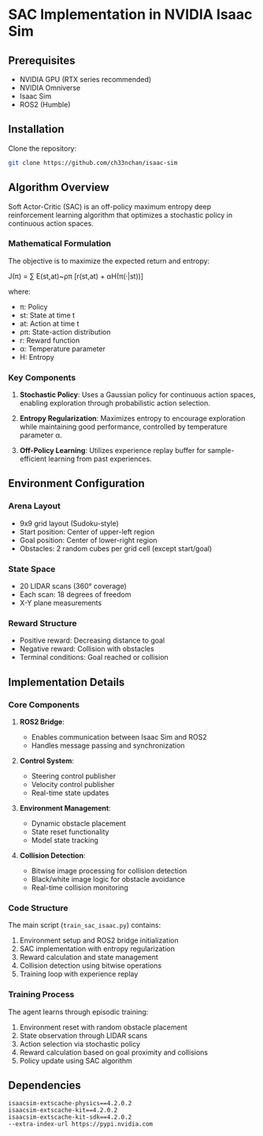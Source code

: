 
# SAC Implementation in NVIDIA Isaac Sim

## Prerequisites
- NVIDIA GPU (RTX series recommended)
- NVIDIA Omniverse
- Isaac Sim
- ROS2 (Humble)

## Installation
Clone the repository:
```bash
git clone https://github.com/ch33nchan/isaac-sim
```

## Algorithm Overview
Soft Actor-Critic (SAC) is an off-policy maximum entropy deep reinforcement learning algorithm that optimizes a stochastic policy in continuous action spaces.

### Mathematical Formulation
The objective is to maximize the expected return and entropy:

J(π) = ∑ E(st,at)~ρπ [r(st,at) + αH(π(·|st))]

where:
- π: Policy
- st: State at time t
- at: Action at time t
- ρπ: State-action distribution
- r: Reward function
- α: Temperature parameter
- H: Entropy

### Key Components
1. **Stochastic Policy**: Uses a Gaussian policy for continuous action spaces, enabling exploration through probabilistic action selection.

2. **Entropy Regularization**: Maximizes entropy to encourage exploration while maintaining good performance, controlled by temperature parameter α.

3. **Off-Policy Learning**: Utilizes experience replay buffer for sample-efficient learning from past experiences.

## Environment Configuration

### Arena Layout
- 9x9 grid layout (Sudoku-style)
- Start position: Center of upper-left region
- Goal position: Center of lower-right region
- Obstacles: 2 random cubes per grid cell (except start/goal)

### State Space
- 20 LIDAR scans (360° coverage)
- Each scan: 18 degrees of freedom
- X-Y plane measurements

### Reward Structure
- Positive reward: Decreasing distance to goal
- Negative reward: Collision with obstacles
- Terminal conditions: Goal reached or collision

## Implementation Details

### Core Components
1. **ROS2 Bridge**: 
   - Enables communication between Isaac Sim and ROS2
   - Handles message passing and synchronization

2. **Control System**:
   - Steering control publisher
   - Velocity control publisher
   - Real-time state updates

3. **Environment Management**:
   - Dynamic obstacle placement
   - State reset functionality
   - Model state tracking

4. **Collision Detection**:
   - Bitwise image processing for collision detection
   - Black/white image logic for obstacle avoidance
   - Real-time collision monitoring

### Code Structure
The main script (`train_sac_isaac.py`) contains:
1. Environment setup and ROS2 bridge initialization
2. SAC implementation with entropy regularization
3. Reward calculation and state management
4. Collision detection using bitwise operations
5. Training loop with experience replay

### Training Process
The agent learns through episodic training:
1. Environment reset with random obstacle placement
2. State observation through LIDAR scans
3. Action selection via stochastic policy
4. Reward calculation based on goal proximity and collisions
5. Policy update using SAC algorithm

## Dependencies
```plaintext
isaacsim-extscache-physics==4.2.0.2
isaacsim-extscache-kit==4.2.0.2
isaacsim-extscache-kit-sdk==4.2.0.2
--extra-index-url https://pypi.nvidia.com
```
```

